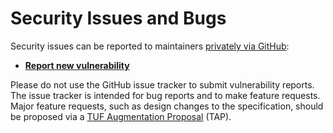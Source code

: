 # Security Issues and Bugs

Security issues can be reported to maintainers [privately via GitHub](https://docs.github.com/en/code-security/security-advisories/guidance-on-reporting-and-writing/privately-reporting-a-security-vulnerability):

- [**Report new vulnerability**](https://github.com/theupdateframework/python-tuf/security/advisories/new)

Please do not use the GitHub issue tracker to submit vulnerability reports. The issue tracker is intended for bug reports and to make feature requests. Major feature requests, such as design changes to the specification, should be proposed via a [TUF Augmentation Proposal](https://theupdateframework.github.io/specification/latest/#tuf-augmentation-proposal-tap-support) (TAP).
